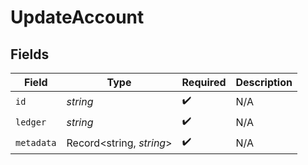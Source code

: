 # UpdateAccount


## Fields

| Field                    | Type                     | Required                 | Description              |
| ------------------------ | ------------------------ | ------------------------ | ------------------------ |
| `id`                     | *string*                 | :heavy_check_mark:       | N/A                      |
| `ledger`                 | *string*                 | :heavy_check_mark:       | N/A                      |
| `metadata`               | Record<string, *string*> | :heavy_check_mark:       | N/A                      |